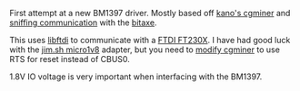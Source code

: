 First attempt at a new BM1397 driver. Mostly based off [kano's cgminer](https://github.com/kanoi/cgminer) and [sniffing communication](bm1397_protocol.md) with the [bitaxe](https://github.com/skot/bitaxe).

This uses [libftdi](https://www.intra2net.com/en/developer/libftdi/) to communicate with a [FTDI FT230X](https://ftdichip.com/products/ft230xq/). I have had good luck with the [jim.sh micro1v8](https://jim.sh/1v8/) adapter, but you need to [modify cgminer](https://github.com/skot/cgminer) to use RTS for reset instead of CBUS0. 

1.8V IO voltage is very important when interfacing with the BM1397.